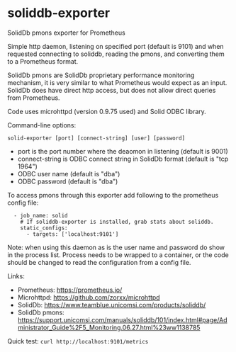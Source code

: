 # soliddb-exporter
SolidDb pmons exporter for Prometheus

Simple http daemon, listening on specified port (default is 9101) and when requested connecting to soliddb, reading the pmons, and converting them to a Prometheus format.

SolidDb pmons are SolidDb proprietary performance monitoring mechanism, it is very similar to what Prometheus would expect as
an input. SolidDb does have direct http access, but does not allow direct queries from Prometheus.

Code uses microhttpd (version 0.9.75 used) and Solid ODBC library.

Command-line options:
```
solid-exporter [port] [connect-string] [user] [password]
```
- port is the port number where the deaomon in listening (default is 9001)
- connect-string is ODBC connect string in SolidDb format (default is "tcp 1964")
- ODBC user name (default is "dba")
- ODBC password (default is "dba")

To access pmons through this exporter add following to the prometheus config file:
```
  - job_name: solid
    # If soliddb-exporter is installed, grab stats about soliddb.
    static_configs:
      - targets: ['localhost:9101']
```

Note: when using this daemon as is the user name and password do show in the process list. Process needs to be wrapped to a container, or the code should be changed to read the configuration from a config file.

Links:
- Prometheus: https://prometheus.io/
- Microhttpd: https://github.com/zorxx/microhttpd
- SolidDb: https://www.teamblue.unicomsi.com/products/soliddb/
- SolidDb pmons: https://support.unicomsi.com/manuals/soliddb/101/index.html#page/Administrator_Guide%2F5_Monitoring.06.27.html%23ww1138785

Quick test:
```curl http://localhost:9101/metrics```
